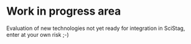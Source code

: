 # Work in progress area

Evaluation of new technologies not yet ready for integration in SciStag, enter at your own risk ;-)